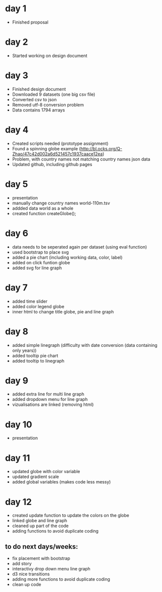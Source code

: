 # day 1
- Finished proposal

# day 2
- Started working on design document

# day 3
- Finished design document
- Downloaded 9 datasets (one big csv file)
- Converted csv to json
- Removed utf-8 conversion problem
- Data contains 1794 arrays

# day 4
- Created scripts needed (prototype assignment)
- Found a spinning globe example (http://bl.ocks.org/Q-Zhao/47c42d002a6d521457c1937caace12ea)
- Problem, with country names not matching country names json data
- Updated github, including github pages

# day 5
- presentation
- manually change country names world-110m.tsv
- addded data world as a whole
- created function createGlobe();

# day 6
- data needs to be seperated again per dataset (using eval function)
- used bootstrap to place svg
- added a pie chart (including working data, color, label)
- added on click funtion globe
- added svg for line graph

# day 7
- added time slider
- added color legend globe
- inner html to change title globe, pie and line graph

# day 8
- added simple linegraph (difficulty with date conversion (data containing only years))
- added tooltip pie chart
- added tooltip to linegraph

# day 9
- added extra line for multi line graph
- added dropdown menu for line graph
- vizualisations are linked (removing html)

# day 10
- presentation

# day 11
- updated globe with color variable
- updated gradient scale
- added global variables (makes code less messy)

# day 12
- created update function to update the colors on the globe
- linked globe and line graph
- cleaned up part of the code
- adding functions to avoid duplicate coding


## to do next days/weeks:
- fix placement with bootstrap
- add story
- interactivy drop down menu line graph
- d3 nice transitions
- adding more functions to avoid duplicate coding
- clean up code

